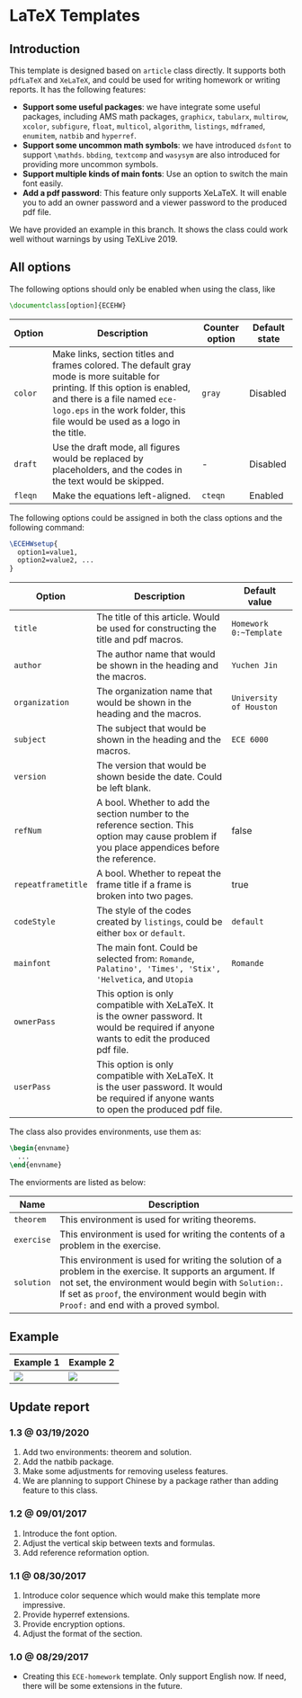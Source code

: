 # LaTeX Templates

## Introduction

This template is designed based on `article` class directly. It supports both `pdfLaTeX` and `XeLaTeX`, and could be used for writing homework or writing reports. It has the following features:

* **Support some useful packages**: we have integrate some useful packages, including AMS math packages, `graphicx`, `tabularx`, `multirow`, `xcolor`, `subfigure`, `float`, `multicol`, `algorithm`, `listings`, `mdframed`, `enumitem`, `natbib` and `hyperref`.
* **Support some uncommon math symbols**: we have introduced `dsfont` to support `\mathds`. `bbding`, `textcomp` and `wasysym` are also introduced for providing more uncommon symbols.
* **Support multiple kinds of main fonts**: Use an option to switch the main font easily.
* **Add a pdf password**: This feature only supports XeLaTeX. It will enable you to add an owner password and a viewer password to the produced pdf file. 

We have provided an example in this branch. It shows the class could work well without warnings by using TeXLive 2019.

## All options

The following options should only be enabled when using the class, like

```latex
\documentclass[option]{ECEHW}
```

| Option | Description | Counter option | Default state |
| -----  |   -----     |      -----     |  -----  |
| `color` | Make links, section titles and frames colored. The default gray mode is more suitable for printing. If this option is enabled, and there is a file named `ece-logo.eps` in the work folder, this file would be used as a logo in the title. | `gray` | Disabled |
| `draft` | Use the draft mode, all figures would be replaced by placeholders, and the codes in the text would be skipped. | - | Disabled |
| `fleqn` | Make the equations left-aligned. | `cteqn` | Enabled |

The following options could be assigned in both the class options and the following command:

```latex
\ECEHWsetup{
  option1=value1,
  option2=value2, ...
}
```

| Option | Description | Default value |
| -----  |   -----     |     -----     |
| `title`            | The title of this article. Would be used for constructing the title and pdf macros. | `Homework 0:~Template` |
| `author`           | The author name that would be shown in the heading and the macros. | `Yuchen Jin` |
| `organization`     | The organization name that would be shown in the heading and the macros. | `University of Houston` |
| `subject`          | The subject that would be shown in the heading and the macros. | `ECE 6000` |
| `version`          | The version that would be shown beside the date. Could be left blank. | ` ` |
| `refNum`           | A bool. Whether to add the section number to the reference section. This option may cause problem if you place appendices before the reference. | false |
| `repeatframetitle` | A bool. Whether to repeat the frame title if a frame is broken into two pages. | true |
| `codeStyle`        | The style of the codes created by `listings`, could be either `box` or `default`. | `default` |
| `mainfont`         | The main font. Could be selected from: `Romande`, `Palatino', 'Times', 'Stix', 'Helvetica`, and `Utopia` | `Romande` |
| `ownerPass` | This option is only compatible with XeLaTeX. It is the owner password. It would be required if anyone wants to edit the produced pdf file. | ` ` |
| `userPass`  | This option is only compatible with XeLaTeX. It is the user password. It would be required if anyone wants to open the produced pdf file. | ` ` |

The class also provides environments, use them as:

```latex
\begin{envname}
  ...
\end{envname}
```

The enviorments are listed as below:

| Name | Description |
|----- |   -----     |
| `theorem`  | This environment is used for writing theorems. |
| `exercise` | This environment is used for writing the contents of a problem in the exercise. |
| `solution` | This environment is used for writing the solution of a problem in the exercise. It supports an argument. If not set, the environment would begin with `Solution:`. If set as `proof`, the environment would begin with `Proof:` and end with a proved symbol. |

## Example

| Example 1 | Example 2 |
| ----- | ----- |
| ![][ex-fig-1] | ![][ex-fig-2] |

## Update report

### 1.3 @ 03/19/2020

1. Add two environments: theorem and solution.
2. Add the natbib package.
3. Make some adjustments for removing useless features.
4. We are planning to support Chinese by a package rather than adding feature to this class.

### 1.2 @ 09/01/2017

1. Introduce the font option.
2. Adjust the vertical skip between texts and formulas.
3. Add reference reformation option.

### 1.1 @ 08/30/2017

1. Introduce color sequence which would make this template more impressive.
2. Provide hyperref extensions.
3. Provide encryption options.
4. Adjust the format of the section.

### 1.0 @ 08/29/2017

* Creating this `ECE-homework` template. Only support English now. If need, there will be some extensions in the future.

[git-beamer]:https://github.com/cainmagi/UH-beamer-templates

[ex-fig-1]:./display/ecehw-1.png
[ex-fig-2]:./display/ecehw-2.png